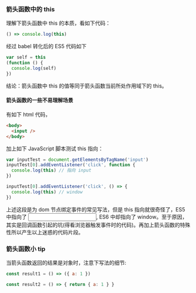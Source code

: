 ### 箭头函数中的 this

理解下箭头函数中 this 的本质，看如下代码：

```js
() => console.log(this)
```

经过 babel 转化后的 ES5 代码如下

```js
var self = this
(function () {
  console.log(self)
})
```

结论：箭头函数中 this 的值等同于箭头函数当前所处作用域下的 this。

#### 箭头函数的一些不易理解场景

有如下 html 代码，

```html
<body>
  <input />
</body>
```

加上如下 JavaScript 脚本测试 this 指向：

```js
var inputTest = document.getElementsByTagName('input')
inputTest[0].addEventListener('click', function {
  console.log(this) // 指向 input
})

inputTest[0].addEventListener('click', () => {
  console.log(this) // window
})
```

上述这段是为 dom 节点绑定事件的常见写法，但是 this 指向就很奇怪了，ES5 中指向了 <input />, ES6 中却指向了 window。至于原因，其实是回调函数引起的坑(得看浏览器触发事件时的代码)。再加上箭头函数的特殊性所以产生以上迷惑的代码片段。

### 箭头函数小 tip

当箭头函数返回的结果是对象时，注意下写法的细节:

```js
const result1 = () => ({ a: 1 })

const result2 = () => { return { a: 1 } }
```